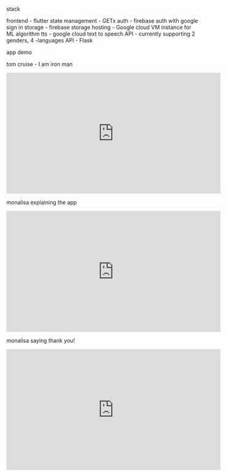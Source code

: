 stack

frontend - flutter
state management - GETx
auth - firebase auth with google sign in
storage - firebase storage
hosting - Google cloud VM instance for ML algorithm
tts - google cloud text to speech API - currently supporting 2 genders, 4 -languages
API - Flask

app demo

tom cruise - I am iron man

<iframe width="560" height="315" src="https://www.youtube.com/embed/iMTao0Wq4eQ" title="YouTube video player" frameborder="0" allow="accelerometer; autoplay; clipboard-write; encrypted-media; gyroscope; picture-in-picture; web-share" allowfullscreen></iframe>

monalisa explaining the app 

<iframe width="560" height="315" src="https://www.youtube.com/embed/OYG84zlZ1TU" title="YouTube video player" frameborder="0" allow="accelerometer; autoplay; clipboard-write; encrypted-media; gyroscope; picture-in-picture; web-share" allowfullscreen></iframe>

monalisa saying thank you!

<iframe width="560" height="315" src="https://www.youtube.com/embed/T4Zbggu2jFg" title="YouTube video player" frameborder="0" allow="accelerometer; autoplay; clipboard-write; encrypted-media; gyroscope; picture-in-picture; web-share" allowfullscreen></iframe>
